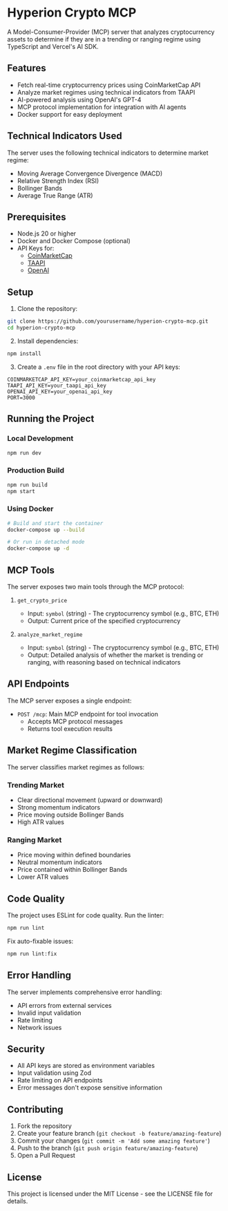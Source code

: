 # Hyperion Crypto MCP

A Model-Consumer-Provider (MCP) server that analyzes cryptocurrency assets to determine if they are in a trending or ranging regime using TypeScript and Vercel's AI SDK.

## Features

- Fetch real-time cryptocurrency prices using CoinMarketCap API
- Analyze market regimes using technical indicators from TAAPI
- AI-powered analysis using OpenAI's GPT-4
- MCP protocol implementation for integration with AI agents
- Docker support for easy deployment

## Technical Indicators Used

The server uses the following technical indicators to determine market regime:
- Moving Average Convergence Divergence (MACD)
- Relative Strength Index (RSI)
- Bollinger Bands
- Average True Range (ATR)

## Prerequisites

- Node.js 20 or higher
- Docker and Docker Compose (optional)
- API Keys for:
  - [CoinMarketCap](https://coinmarketcap.com/api/)
  - [TAAPI](https://taapi.io/)
  - [OpenAI](https://platform.openai.com/)

## Setup

1. Clone the repository:
```bash
git clone https://github.com/yourusername/hyperion-crypto-mcp.git
cd hyperion-crypto-mcp
```

2. Install dependencies:
```bash
npm install
```

3. Create a `.env` file in the root directory with your API keys:
```
COINMARKETCAP_API_KEY=your_coinmarketcap_api_key
TAAPI_API_KEY=your_taapi_api_key
OPENAI_API_KEY=your_openai_api_key
PORT=3000
```

## Running the Project

### Local Development
```bash
npm run dev
```

### Production Build
```bash
npm run build
npm start
```

### Using Docker
```bash
# Build and start the container
docker-compose up --build

# Or run in detached mode
docker-compose up -d
```

## MCP Tools

The server exposes two main tools through the MCP protocol:

1. `get_crypto_price`
   - Input: `symbol` (string) - The cryptocurrency symbol (e.g., BTC, ETH)
   - Output: Current price of the specified cryptocurrency

2. `analyze_market_regime`
   - Input: `symbol` (string) - The cryptocurrency symbol (e.g., BTC, ETH)
   - Output: Detailed analysis of whether the market is trending or ranging, with reasoning based on technical indicators

## API Endpoints

The MCP server exposes a single endpoint:

- `POST /mcp`: Main MCP endpoint for tool invocation
  - Accepts MCP protocol messages
  - Returns tool execution results

## Market Regime Classification

The server classifies market regimes as follows:

### Trending Market
- Clear directional movement (upward or downward)
- Strong momentum indicators
- Price moving outside Bollinger Bands
- High ATR values

### Ranging Market
- Price moving within defined boundaries
- Neutral momentum indicators
- Price contained within Bollinger Bands
- Lower ATR values

## Code Quality

The project uses ESLint for code quality. Run the linter:
```bash
npm run lint
```

Fix auto-fixable issues:
```bash
npm run lint:fix
```

## Error Handling

The server implements comprehensive error handling:
- API errors from external services
- Invalid input validation
- Rate limiting
- Network issues

## Security

- All API keys are stored as environment variables
- Input validation using Zod
- Rate limiting on API endpoints
- Error messages don't expose sensitive information

## Contributing

1. Fork the repository
2. Create your feature branch (`git checkout -b feature/amazing-feature`)
3. Commit your changes (`git commit -m 'Add some amazing feature'`)
4. Push to the branch (`git push origin feature/amazing-feature`)
5. Open a Pull Request

## License

This project is licensed under the MIT License - see the LICENSE file for details.